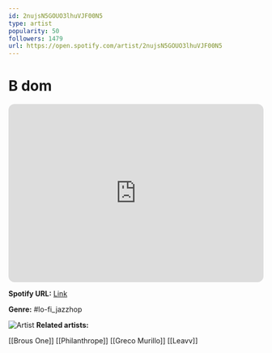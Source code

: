 ```yaml
---
id: 2nujsN5GOUO3lhuVJF00N5
type: artist
popularity: 50
followers: 1479
url: https://open.spotify.com/artist/2nujsN5GOUO3lhuVJF00N5
---
```

# B dom

<iframe style="border-radius:12px" src="https://open.spotify.com/embed/artist/2nujsN5GOUO3lhuVJF00N5" width="100%" height="352" frameBorder="0" allowfullscreen="" allow="autoplay; clipboard-write; encrypted-media; fullscreen; picture-in-picture" loading="lazy"></iframe>

**Spotify URL:** [Link](https://open.spotify.com/artist/2nujsN5GOUO3lhuVJF00N5)

**Genre:**  #lo-fi_jazzhop

![Artist](https://i.scdn.co/image/ab6761610000e5eb5e6438c1a94d304c29d13343)
**Related artists:**

[[Brous One]]
[[Philanthrope]]
[[Greco Murillo]]
[[Leavv]]
